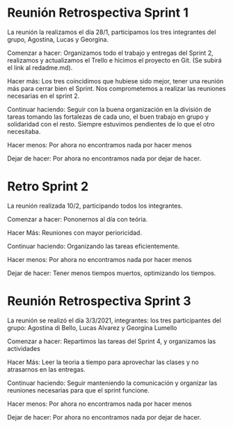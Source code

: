 # Reunión Retrospectiva Sprint 1 

La reunión la realizamos el día 28/1, participamos los tres integrantes del grupo, Agostina, Lucas y Georgina.

Comenzar a hacer: Organizamos todo el trabajo y entregas del Sprint 2, realizamos y actualizamos el Trello e hicimos el proyecto en Git. (Se subirá el link al redadme.md).

Hacer más: Los tres coincidimos que hubiese sido mejor, tener una reunión más para cerrar bien el Sprint. Nos comprometemos a realizar las reuniones necesarias en el sprint 2.

Continuar haciendo: Seguir con la buena organización en la división de tareas tomando las fortalezas de cada uno, el buen trabajo en grupo y solidaridad con el resto. Siempre estuvimos pendientes de lo que el otro necesitaba.

Hacer menos: Por ahora no encontramos nada por hacer menos

Dejar de hacer: Por ahora no encontramos nada por dejar de hacer.


# Retro Sprint 2


La reunión realizada 10/2, participando todos los integrantes.

Comenzar a hacer: Pononernos al día con teória.

Hacer Más: Reuniones con mayor perioricidad.

Continuar haciendo: Organizando las tareas eficientemente.

Hacer menos: Por ahora no encontramos nada por hacer menos

Dejar de hacer: Tener menos tiempos muertos, optimizando los tiempos.

# Reunión Retrospectiva Sprint 3

La reunión se realizó el día 3/3/2021, integrantes: los tres participantes del grupo: Agostina di Bello, Lucas Alvarez y Georgina Lumello

Comenzar a hacer: Repartimos las tareas del Sprint 4, y organizamos las actividades

Hacer Más: Leer la teoria a tiempo para aprovechar las clases y no atrasarnos en las entregas.

Continuar haciendo: Seguir manteniendo la comunicación y organizar las reuniones necesarias para que el sprint funcione.

Hacer menos: Por ahora no encontramos nada por hacer menos

Dejar de hacer: Por ahora no encontramos nada por dejar de hacer.
